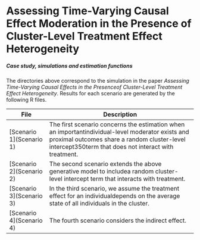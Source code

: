 # Assessing Time-Varying Causal Effect Moderation in the Presence of Cluster-Level Treatment Effect Heterogeneity

##### Case study, simulations and estimation functions

The directories above correspond to the simulation in the paper *Assessing Time-Varying Causal Effects in the Presenceof Cluster-Level Treatment Effect Heterogeneity*. Results for each scenario are generated by the following R files.

File | Description
---- | ----
[Scenario 1](Scenario 1) | The first  scenario  concerns  the  estimation when  an  importantindividual-level moderator exists and proximal outcomes share a random cluster-level intercept350term that does not interact with treatment.
[Scenario 2](Scenario 2) | The second scenario extends the above generative model to includea random cluster-level intercept term that interacts with treatment.
[Scenario 3](Scenario 3) | In the third scenario, we assume the treatment effect for an individualdepends on the average state of all individuals in the cluster.
[Scenario 4](Scenario 4) | The fourth scenario considers the indirect effect.







